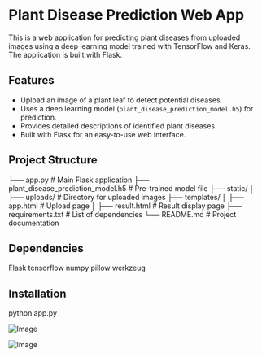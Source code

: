 # Plant Disease Prediction Web App

This is a web application for predicting plant diseases from uploaded images using a deep learning model trained with TensorFlow and Keras. The application is built with Flask.

## Features

- Upload an image of a plant leaf to detect potential diseases.
- Uses a deep learning model (`plant_disease_prediction_model.h5`) for prediction.
- Provides detailed descriptions of identified plant diseases.
- Built with Flask for an easy-to-use web interface.

## Project Structure

├── app.py                    # Main Flask application
├── plant_disease_prediction_model.h5  # Pre-trained model file
├── static/
│   ├── uploads/               # Directory for uploaded images
├── templates/
│   ├── app.html               # Upload page
│   ├── result.html            # Result display page
├── requirements.txt           # List of dependencies
└── README.md                  # Project documentation

## Dependencies
Flask
tensorflow
numpy
pillow
werkzeug

## Installation
python app.py


![Image](https://github.com/user-attachments/assets/845724df-415f-4d66-8ab8-69fa49c7d3d2)

![Image](https://github.com/user-attachments/assets/ab6f030d-cb17-473c-8cfd-5ada8865c041)
